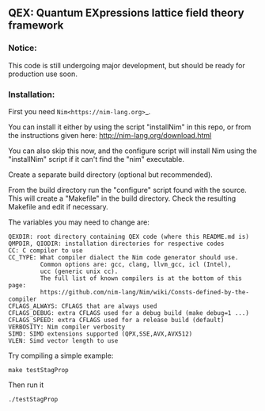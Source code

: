 ## QEX: Quantum EXpressions lattice field theory framework

### Notice:

This code is still undergoing major development, but should be ready for
production use soon.

### Installation:

First you need `Nim<https://nim-lang.org>`_.

You can install it either by using the script "installNim"
in this repo, or from the instructions given here:
http://nim-lang.org/download.html

You can also skip this now, and the configure script will install Nim
using the "installNim" script if it can't find the "nim" executable.

Create a separate build directory (optional but recommended).

From the build directory run the "configure" script found with the source.
This will create a "Makefile" in the build directory.
Check the resulting Makefile and edit if necessary.

The variables you may need to change are:

```
QEXDIR: root directory containing QEX code (where this README.md is)
QMPDIR, QIODIR: installation directories for respective codes
CC: C compiler to use
CC_TYPE: What compiler dialect the Nim code generator should use.
         Common options are: gcc, clang, llvm_gcc, icl (Intel),
         ucc (generic unix cc).
         The full list of known compilers is at the bottom of this page:
         https://github.com/nim-lang/Nim/wiki/Consts-defined-by-the-compiler
CFLAGS_ALWAYS: CFLAGS that are always used
CFLAGS_DEBUG: extra CFLAGS used for a debug build (make debug=1 ...)
CFLAGS_SPEED: extra CFLAGS used for a release build (default)
VERBOSITY: Nim compiler verbosity
SIMD: SIMD extensions supported (QPX,SSE,AVX,AVX512)
VLEN: Simd vector length to use
```

Try compiling a simple example:
```
make testStagProp
```

Then run it
```
./testStagProp
```
